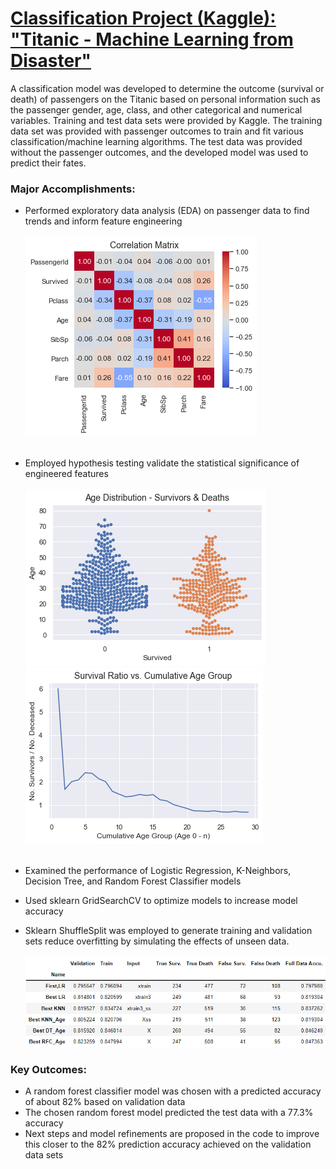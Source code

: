 <!-- keep this here -->

# [Classification Project (Kaggle):  "Titanic - Machine Learning from Disaster"](https://github.com/drossDS/Project-Classification-Titanic_Machine_Learning)
A classification model was developed to determine the outcome (survival or death) of passengers on the Titanic based on personal information such as the passenger gender, age, class, and other categorical and numerical variables.  Training and test data sets were provided by Kaggle.  The training data set was provided with passenger outcomes to train and fit various classification/machine learning algorithms.  The test data was provided without the passenger outcomes, and the developed model was used to predict their fates.<br>
### Major Accomplishments:
- Performed exploratory data analysis (EDA) on passenger data to find trends and inform feature engineering<br><br>
![](/Images/Classification_Titanic/Correlation_Matrix_small.png)<br><br>

- Employed hypothesis testing validate the statistical significance of engineered features<br><br>
![](/Images/Classification_Titanic/Age_Distro_Swarm_small.png)
![](/Images/Classification_Titanic/Survival_Ratio_vs_Cumulative_Age_Group.png)<br><br>
- Examined the performance of Logistic Regression, K-Neighbors, Decision Tree, and Random Forest Classifier models
- Used sklearn GridSearchCV to optimize models to increase model accuracy
- Sklearn ShuffleSplit was employed to generate training and validation sets reduce overfitting by simulating the effects of unseen data.<br><br>
![](/Images/Classification_Titanic/Model_Comparison_Table.png)<br>

### Key Outcomes:
- A random forest classifier model was chosen with a predicted accuracy of about 82% based on validation data
- The chosen random forest model predicted the test data with a 77.3% accuracy
- Next steps and model refinements are proposed in the code to improve this closer to the 82% prediction accuracy achieved on the validation data sets
